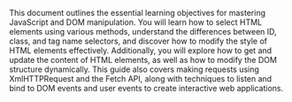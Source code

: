 This document outlines the essential learning objectives for mastering JavaScript and DOM manipulation. You will learn how to select HTML elements using various methods, understand the differences between ID, class, and tag name selectors, and discover how to modify the style of HTML elements effectively. Additionally, you will explore how to get and update the content of HTML elements, as well as how to modify the DOM structure dynamically. This guide also covers making requests using XmlHTTPRequest and the Fetch API, along with techniques to listen and bind to DOM events and user events to create interactive web applications.
